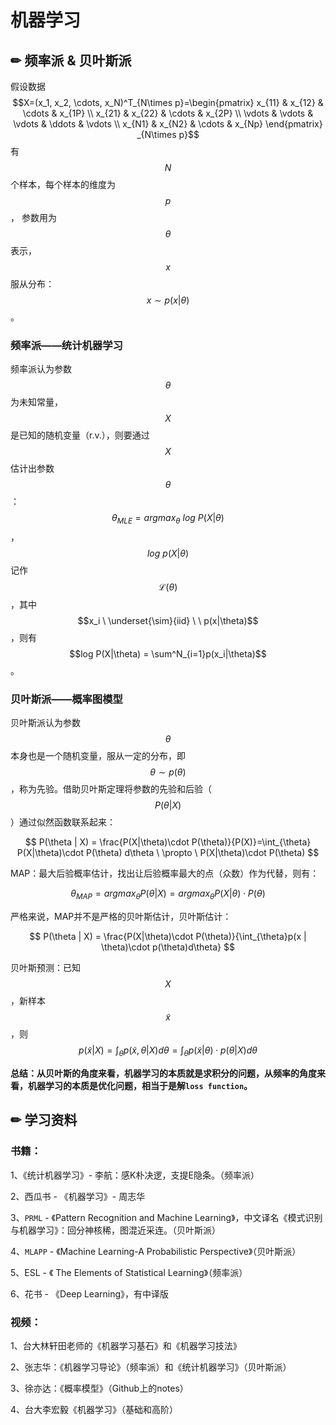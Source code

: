 # 机器学习

## ✏ 频率派 & 贝叶斯派

假设数据 $$X=(x_1, x_2, \cdots, x_N)^T_{N\times p}=\begin{pmatrix}  x_{11} & x_{12} & \cdots & x_{1P} \\  x_{21} & x_{22} & \cdots & x_{2P} \\ \vdots & \vdots & \vdots & \ddots & \vdots \\ x_{N1} & x_{N2} & \cdots & x_{Np} \end{pmatrix} _{N\times p}$$ 有 $$N$$ 个样本，每个样本的维度为 $$p$$ ， 参数用为 $$\theta$$ 表示， $$x$$ 服从分布： $$x\sim p(x|\theta)$$ 。

### 频率派——统计机器学习

频率派认为参数 $$\theta$$ 为未知常量， $$X$$ 是已知的随机变量（r.v.），则要通过 $$X$$ 估计出参数 $$\theta$$ ： $$\theta_{MLE} = arg max_{\theta}\  log\ P(X | \theta)$$ ， $$log\ p(X | \theta)$$ 记作 $$\mathcal{L}(\theta)$$ ，其中 $$x_i \ \underset{\sim}{iid} \ \  p(x|\theta)$$ ，则有 $$log P(X|\theta) = \sum^N_{i=1}p(x_i|\theta)$$ 。

### 贝叶斯派——概率图模型

贝叶斯派认为参数 $$\theta$$ 本身也是一个随机变量，服从一定的分布，即 $$\theta \sim p(\theta)$$ ，称为先验。借助贝叶斯定理将参数的先验和后验（ $$P(\theta | X)$$ ）通过似然函数联系起来：

$$
P(\theta | X) = \frac{P(X|\theta)\cdot P(\theta)}{P(X)}=\int_{\theta} P(X|\theta)\cdot P(\theta) d\theta \  \propto \ P(X|\theta)\cdot P(\theta)
$$

MAP：最大后验概率估计，找出让后验概率最大的点（众数）作为代替，则有： 

$$
\theta_{MAP}= arg max_{\theta} P(\theta | X) = arg max_{\theta} P(X|\theta)\cdot P(\theta)
$$

严格来说，MAP并不是严格的贝叶斯估计，贝叶斯估计：

$$
P(\theta | X) = \frac{P(X|\theta)\cdot P(\theta)}{\int_{\theta}p(x | \theta)\cdot p(\theta)d\theta}
$$

贝叶斯预测：已知 $$X$$ ，新样本 $$\tilde{x}$$ ，则 $$p(\tilde{x} | X) = \int_{\theta}p(\tilde{x},\theta | X)d\theta = \int_{\theta}p(\tilde{x}| \theta)\cdot p(\theta | X)d\theta$$ 

**总结：从贝叶斯的角度来看，机器学习的本质就是求积分的问题，从频率的角度来看，机器学习的本质是优化问题，相当于是解`loss function`。**

## ✏ 学习资料

### 书籍：

1、《统计机器学习》- 李航：感K朴决逻，支提E隐条。（频率派）

2、西瓜书 - 《机器学习》- 周志华

3、`PRML` - 《Pattern Recognition and Machine Learning》，中文译名《模式识别与机器学习》：回分神核稀，图混近采连。（贝叶斯派）

4、`MLAPP` - 《Machine Learning-A Probabilistic Perspective》（贝叶斯派）

5、ESL - 《 The Elements of Statistical Learning》（频率派）

6、花书 - 《Deep Learning》，有中译版

### 视频：

1、台大林轩田老师的《机器学习基石》和《机器学习技法》

2、张志华：《机器学习导论》（频率派）和《统计机器学习》（贝叶斯派）

3、徐亦达：《概率模型》（Github上的notes）

4、台大李宏毅《机器学习》（基础和高阶）

